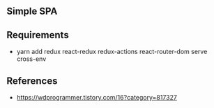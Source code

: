 ## Simple SPA 

## Requirements
- yarn add redux react-redux redux-actions react-router-dom serve cross-env

## References
- https://wdprogrammer.tistory.com/16?category=817327